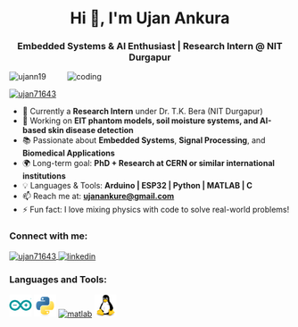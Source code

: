<h1 align="center">Hi 👋, I'm Ujan Ankura</h1>
<h3 align="center">Embedded Systems & AI Enthusiast | Research Intern @ NIT Durgapur</h3>

<img align="right" src="https://cdn.dribbble.com/users/1162077/screenshots/3848914/programmer.gif" alt="coding" width="400">

<p align="left"> <img src="https://komarev.com/ghpvc/?username=ujann19&label=Profile%20views&color=0e75b6&style=flat" alt="ujann19" /> </p>

<p align="left"> 
  <a href="https://x.com/ujan71643" target="blank">
    <img src="https://img.shields.io/twitter/follow/ujan71643?logo=twitter&style=for-the-badge" alt="ujan71643" />
  </a>
</p>

- 🔬 Currently a **Research Intern** under Dr. T.K. Bera (NIT Durgapur)  
- 🧠 Working on **EIT phantom models, soil moisture systems, and AI-based skin disease detection**  
- 📚 Passionate about **Embedded Systems**, **Signal Processing**, and **Biomedical Applications**  
- 🌍 Long-term goal: **PhD + Research at CERN or similar international institutions**  
- 💡 Languages & Tools: **Arduino | ESP32 | Python | MATLAB | C**  
- 📫 Reach me at: **ujanankure@gmail.com**  
- ⚡ Fun fact: I love mixing physics with code to solve real-world problems!

<h3 align="left">Connect with me:</h3>
<p align="left">
  <a href="https://x.com/ujan71643" target="blank">
    <img align="center" src="https://raw.githubusercontent.com/rahuldkjain/github-profile-readme-generator/master/src/images/icons/Social/twitter.svg" alt="ujan71643" height="30" width="40" />
  </a>
  <a href="https://www.linkedin.com/in/ujan-ankura-95143b36a" target="blank">
    <img align="center" src="https://cdn.jsdelivr.net/npm/simple-icons@v3/icons/linkedin.svg" alt="linkedin" height="30" width="40" />
  </a>
</p>

<h3 align="left">Languages and Tools:</h3>
<p align="left">
  <a href="https://www.arduino.cc/" target="_blank"><img src="https://raw.githubusercontent.com/devicons/devicon/master/icons/arduino/arduino-original.svg" alt="arduino" width="40" height="40"/></a>
  <a href="https://www.python.org/" target="_blank"><img src="https://raw.githubusercontent.com/devicons/devicon/master/icons/python/python-original.svg" alt="python" width="40" height="40"/></a>
  <a href="https://www.mathworks.com/products/matlab.html" target="_blank"><img src="https://upload.wikimedia.org/wikipedia/commons/2/21/Matlab_Logo.png" alt="matlab" width="40" height="40"/></a>
  <a href="https://www.linux.org/" target="_blank"><img src="https://raw.githubusercontent.com/devicons/devicon/master/icons/linux/linux-original.svg" alt="linux" width="40" height="40"/></a>
</p>
